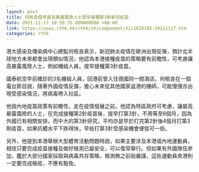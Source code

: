 ```yaml
---
layout: post
title: 何栢良倡考慮高暴露風險人士提早接種第3劑新冠疫苗
date: 2021-11-17 10:50:35.000000000 +08:00
link: https://news.rthk.hk/rthk/ch/component/k2/1620185-20211117.htm
categories: rthk
---
```


港大感染及傳染病中心總監何栢良表示，新冠肺炎疫情在歐洲出現反彈，預計北半球地方未來都會出現類似情況，他認為本港接種疫苗的策略要有前瞻性，可考慮讓高暴露風險人士，例如機組人員，提早接種第3針疫苗。

國泰航空早前確診的3名機組人員，回港前曾入住德國同一間酒店。何栢良在一個電台節目說，隨著外國疫情反彈，擔心未來從其他國家返港的機師，可能慢慢亦出現受感染情況，將病毒帶入社區。

他說內地疫苗政策有前瞻性，走在疫情發展之前。他認為特區政府可考慮，讓屬高暴露風險的人士，在完成接種第2針疫苗後，提早打第3針，不用等至6個月，因為外國已有相關安排。而中大的第3針研究，平均亦是早於打完第2針後4個月打第3劑疫苗，如果抗體水平下跌得快，早些打第3針受感染機會便低可一些。

另外，他提到本港舉辦大型體育活動問題時說，如果主要涉及本港或內地運動員，相信只要完成疫苗接種及做好檢測已屬安全，可以復常舉行。但如果有外國隊伍參加，鑑於大部分國家採取與病毒共存策略，檢測無之前般嚴謹，這些運動員來港則一定要完成檢疫，不應有豁免。
